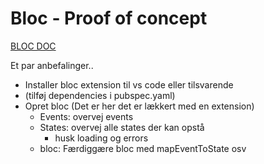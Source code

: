 # Bloc - Proof of concept

[BLOC DOC](https://bloclibrary.dev/#/)

Et par anbefalinger..

- Installer bloc extension til vs code eller tilsvarende
- (tilføj dependencies i pubspec.yaml)
- Opret bloc (Det er her det er lækkert med en extension)
  - Events: overvej events
  - States: overvej alle states der kan opstå
    - husk loading og errors
  - bloc: Færdiggære bloc med mapEventToState osv
